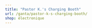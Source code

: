 ```yaml
---
title: "Pastor K.'s Charging Booth"
url: /ganta/pastor-k-s-charging-booth/
shop: électronique
---
```

